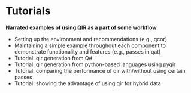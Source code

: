 # Tutorials

__Narrated examples of using QIR as a part of some workflow.__

- Setting up the environment and recommendations (e.g., qcor) 
- Maintaining a simple example throughout each component to demonstrate functionality and features (e.g., passes in qat)
- Tutorial: qir generation from Q#
- Tutorial: qir generation from python-based languages using pyqir 
- Tutorial: comparing the performance of qir with/without using certain passes
- Tutorial: showing the advantage of using qir for hybrid data
